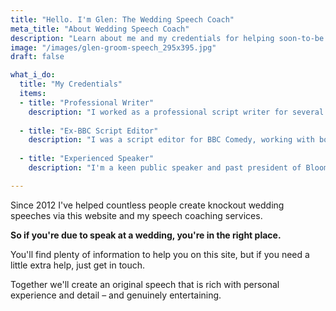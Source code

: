 ```yaml
---
title: "Hello. I'm Glen: The Wedding Speech Coach"
meta_title: "About Wedding Speech Coach"
description: "Learn about me and my credentials for helping soon-to-be fathers of the bride, grooms and best men create their perfect wedding speech."
image: "/images/glen-groom-speech_295x395.jpg"
draft: false

what_i_do:
  title: "My Credentials"
  items:
  - title: "Professional Writer"
    description: "I worked as a professional script writer for several years across radio, television and online."
  
  - title: "Ex-BBC Script Editor"
    description: "I was a script editor for BBC Comedy, working with both new and established writers."
  
  - title: "Experienced Speaker"
    description: "I'm a keen public speaker and past president of Bloomsbury Speakers in central London."

---
```

Since 2012 I've helped countless people create knockout wedding speeches via this website and my speech coaching services.

**So if you're due to speak at a wedding, you're in the right place.**

You'll find plenty of information to help you on this site, but if you need a little extra help, just get in touch.

Together we'll create an original speech that is rich with personal experience and detail – and genuinely entertaining.
